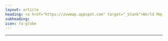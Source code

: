 ```yaml
---
layout: article
heading: <a href="https://zvwmap.appspot.com" target="_blank">World Map</a>
subheading:
icon: fa-globe
---
```

<div style="width:100%; position: relative;  height: 0; padding-bottom: 50%;"><iframe src="https://zvwmap.appspot.com/" style="width:100%; height: 100%;"></div>